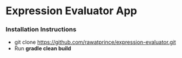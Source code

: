 # Expression Evaluator App

### Installation Instructions

* git clone https://github.com/rawatprince/expression-evaluator.git
* Run **gradle clean build**